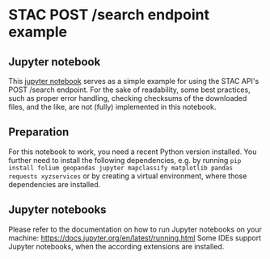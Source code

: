 # STAC POST /search endpoint example

## Jupyter notebook

This [jupyter notebook](./assets/stac_search_endpoint_example.ipynb) serves as a simple example for using the STAC API's POST /search endpoint. For the sake of readability, some best practices, such as proper error handling, checking checksums of the downloaded files, and the like, are not (fully) implemented in this notebook.

## Preparation

For this notebook to work, you need a recent Python version installed. You further need to install the following dependencies, e.g. by running `pip install folium geopandas jupyter mapclassify matplotlib pandas requests xyzservices` or by creating a virtual environment, where those dependencies are installed.

## Jupyter notebooks

Please refer to the documentation on how to run Jupyter notebooks on your machine: https://docs.jupyter.org/en/latest/running.html
Some IDEs support Jupyter notebooks, when the according extensions are installed.
